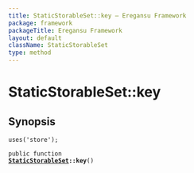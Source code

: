 ```yaml
---
title: StaticStorableSet::key — Eregansu Framework
package: framework
packageTitle: Eregansu Framework
layout: default
className: StaticStorableSet
type: method
---
```


# StaticStorableSet::key

## Synopsis

<code>uses('store');</code>

<code>public function <b><a href="StaticStorableSet">StaticStorableSet</a>::key</b>()</code>

